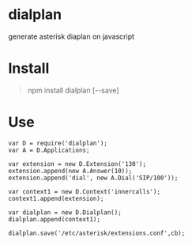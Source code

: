 dialplan
========

generate asterisk diaplan on javascript

Install
=======

> npm install dialplan [--save]


Use
===
`````
var D = require('dialplan');
var A = D.Applications;

var extension = new D.Extension('130');
extension.append(new A.Answer(10));
extension.append('dial', new A.Dial('SIP/100'));

var context1 = new D.Context('innercalls');
context1.append(extension);

var dialplan = new D.Dialplan();
dialplan.append(context1);

dialplan.save('/etc/asterisk/extensions.conf',cb);
`````
